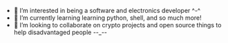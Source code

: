 
- 👀 I’m interested in being a software and electronics developer ^-^
- 🌱 I’m currently learning learning python, shell, and so much more!
- 💞️ I’m looking to collaborate on crypto projects and open source things to help disadvantaged people --_--


